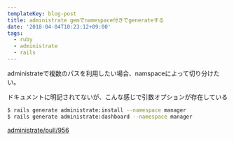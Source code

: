 ```yaml
---
templateKey: blog-post
title: administrate gemでnamespace付きでgenerateする
date: '2018-04-04T10:23:12+09:00'
tags:
  - ruby
  - administrate
  - rails
---
```

administrateで複数のパスを利用したい場合、namspaceによって切り分けたい。

ドキュメントに明記されてないが、こんな感じで引数オプションが存在している

```sh
$ rails generate administrate:install --namespace manager
$ rails generate administrate:dashboard --namespace manager
```

[administrate/pull/956](https://github.com/thoughtbot/administrate/pull/956)

